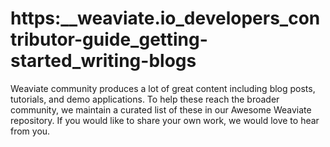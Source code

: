 # https:\_\_weaviate.io_developers_contributor-guide_getting-started_writing-blogs

Weaviate community produces a lot of great content including blog posts, tutorials, and demo applications. To help these reach the broader community, we maintain a curated list of these in our Awesome Weaviate repository. If you would like to share your own work, we would love to hear from you.
